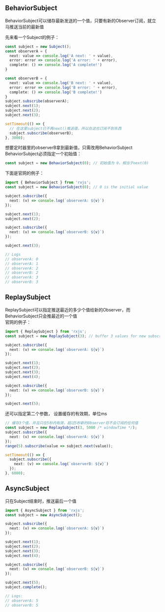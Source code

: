 ## BehaviorSubject
BehaviorSubject可以储存最新发送的一个值，只要有新的Observer订阅，就立马推送当前的最新值

先来看一个Subject的例子：
```typescript
const subject = new Subject();
const observerA = {
  next: value => console.log('A next: ' + value),
  error: error => console.log('A error: ' + error),
  complete: () => console.log('A complete!')
}

const observerB = {
  next: value => console.log('B next: ' + value),
  error: error => console.log('B error: ' + error),
  complete: () => console.log('B complete!')
}
subject.subscribe(observerA);
subject.next(1);
subject.next(2);
subject.next(3);

setTimeout(() => {
  // 在这里subject已不再next()推送值，所以在这也订阅不到东西
  subject.subscribe(observerB);
}, 3000);
```
想要定时器里的observerB拿到最新值，只需改用BehaviorSubject
BehaviorSubject必须指定一个初始值：
```typescript
const subject = new BehaviorSubject(0); // 初始值为 0，相当于next(0)
```

下面是官网的例子：
```typescript
import { BehaviorSubject } from 'rxjs';
const subject = new BehaviorSubject(0); // 0 is the initial value

subject.subscribe({
  next: (v) => console.log(`observerA: ${v}`)
});

subject.next(1);
subject.next(2);

subject.subscribe({
  next: (v) => console.log(`observerB: ${v}`)
});

subject.next(3);

// Logs
// observerA: 0
// observerA: 1
// observerA: 2
// observerB: 2
// observerA: 3
// observerB: 3
```

## ReplaySubject
ReplaySubject可以指定推送最近的多少个值给新的Observer，而BehaviorSubject只会推最近的一个值
<br>
官网的例子：
```typescript
import { ReplaySubject } from 'rxjs';
const subject = new ReplaySubject(3); // buffer 3 values for new subscribers

subject.subscribe({
  next: (v) => console.log(`observerA: ${v}`)
});

subject.next(1);
subject.next(2);
subject.next(3);
subject.next(4);

subject.subscribe({
  next: (v) => console.log(`observerB: ${v}`)
});

subject.next(5);
```


还可以指定第二个参数， 设置缓存的有效期，单位ms
```typescript
// 缓存3个值，并且只在5秒内有效，超过5秒新的Observer将不会订阅的任何值
const subject = new ReplaySubject(3, 5000 /* windowTime */);
subject.subscribe({
  next: (v) => console.log(`observerA: ${v}`)
});
range(5).subscribe(value => subject.next(value));

setTimeout(() => {
  subject.subscribe({
    next: (v) => console.log(`observerB: ${v}`)
  });
}, 6000);
```

## AsyncSubject
只在Subject结束时，推送最后一个值
```typescript
import { AsyncSubject } from 'rxjs';
const subject = new AsyncSubject();

subject.subscribe({
  next: (v) => console.log(`observerA: ${v}`)
});

subject.next(1);
subject.next(2);
subject.next(3);
subject.next(4);

subject.subscribe({
  next: (v) => console.log(`observerB: ${v}`)
});

subject.next(5);
subject.complete();

// Logs:
// observerA: 5
// observerB: 5
```
